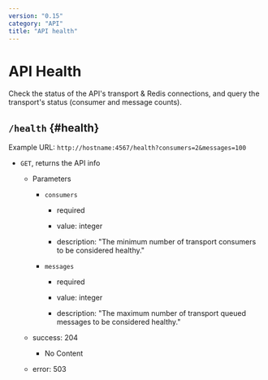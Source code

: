 ```yaml
---
version: "0.15"
category: "API"
title: "API health"
---
```


# API Health

Check the status of the API's transport & Redis connections, and query
the transport's status (consumer and message counts).

## `/health` {#health}

Example URL: `http://hostname:4567/health?consumers=2&messages=100`

* `GET`, returns the API info

  - Parameters

    - `consumers`

      - required

      - value: integer

      - description:  "The minimum number of transport consumers to be considered healthy."

    - `messages`

      - required

      - value: integer

      - description: "The maximum number of transport queued messages to be considered healthy."

  - success: 204
      - No Content

  - error: 503
